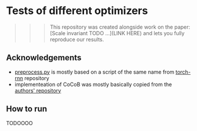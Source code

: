 # Tests of different optimizers
>>> This repository was created alongside work on the paper: [Scale invariant TODO ...](LINK HERE) and lets you fully reproduce our results.

## Acknowledgements
* [preprocess.py](./prorocess.py) is mostly based on a script of the same name from [torch-rnn](https://github.com/jcjohnson/torch-rnn) repository    
* implementeation of CoCoB was mostly basically copied from the [authors' repository](https://github.com/bremen79/cocob)
## How to run 

TODOOOO
